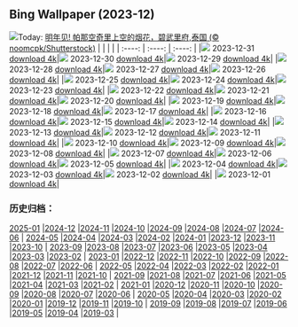 ## Bing Wallpaper (2023-12)
![](https://cn.bing.com/th?id=OHR.ThailandNewYears_ZH-CN2058192262_UHD.jpg&w=1000)Today: [明年见! 帕那空奇里上空的烟花，碧武里府,泰国 (© noomcpk/Shutterstock)](https://cn.bing.com/th?id=OHR.ThailandNewYears_ZH-CN2058192262_UHD.jpg)
|      |      |      |
| :----: | :----: | :----: |
|![](https://cn.bing.com/th?id=OHR.ThailandNewYears_ZH-CN2058192262_UHD.jpg&pid=hp&w=384&h=216&rs=1&c=4) 2023-12-31 [download 4k](https://cn.bing.com/th?id=OHR.ThailandNewYears_ZH-CN2058192262_UHD.jpg)|![](https://cn.bing.com/th?id=OHR.CastleriggStoneCircleUK_ZH-CN1174541384_UHD.jpg&pid=hp&w=384&h=216&rs=1&c=4) 2023-12-30 [download 4k](https://cn.bing.com/th?id=OHR.CastleriggStoneCircleUK_ZH-CN1174541384_UHD.jpg)|![](https://cn.bing.com/th?id=OHR.BlueAmsterdam_ZH-CN0483591394_UHD.jpg&pid=hp&w=384&h=216&rs=1&c=4) 2023-12-29 [download 4k](https://cn.bing.com/th?id=OHR.BlueAmsterdam_ZH-CN0483591394_UHD.jpg)|
|![](https://cn.bing.com/th?id=OHR.GreenlandHumpback_ZH-CN8145852053_UHD.jpg&pid=hp&w=384&h=216&rs=1&c=4) 2023-12-28 [download 4k](https://cn.bing.com/th?id=OHR.GreenlandHumpback_ZH-CN8145852053_UHD.jpg)|![](https://cn.bing.com/th?id=OHR.KirkjufellAurora_ZH-CN7878752057_UHD.jpg&pid=hp&w=384&h=216&rs=1&c=4) 2023-12-27 [download 4k](https://cn.bing.com/th?id=OHR.KirkjufellAurora_ZH-CN7878752057_UHD.jpg)|![](https://cn.bing.com/th?id=OHR.BoxingDaySunrise_ZH-CN7431512686_UHD.jpg&pid=hp&w=384&h=216&rs=1&c=4) 2023-12-26 [download 4k](https://cn.bing.com/th?id=OHR.BoxingDaySunrise_ZH-CN7431512686_UHD.jpg)|
|![](https://cn.bing.com/th?id=OHR.CaribouChristmas_ZH-CN6264028572_UHD.jpg&pid=hp&w=384&h=216&rs=1&c=4) 2023-12-25 [download 4k](https://cn.bing.com/th?id=OHR.CaribouChristmas_ZH-CN6264028572_UHD.jpg)|![](https://cn.bing.com/th?id=OHR.EstoniaXmasEve_ZH-CN5870799404_UHD.jpg&pid=hp&w=384&h=216&rs=1&c=4) 2023-12-24 [download 4k](https://cn.bing.com/th?id=OHR.EstoniaXmasEve_ZH-CN5870799404_UHD.jpg)|![](https://cn.bing.com/th?id=OHR.FestivusPenguins_ZH-CN5191348531_UHD.jpg&pid=hp&w=384&h=216&rs=1&c=4) 2023-12-23 [download 4k](https://cn.bing.com/th?id=OHR.FestivusPenguins_ZH-CN5191348531_UHD.jpg)|
|![](https://cn.bing.com/th?id=OHR.WinterSolstice2023_ZH-CN4450201916_UHD.jpg&pid=hp&w=384&h=216&rs=1&c=4) 2023-12-22 [download 4k](https://cn.bing.com/th?id=OHR.WinterSolstice2023_ZH-CN4450201916_UHD.jpg)|![](https://cn.bing.com/th?id=OHR.LjubljanaLights_ZH-CN3179297953_UHD.jpg&pid=hp&w=384&h=216&rs=1&c=4) 2023-12-21 [download 4k](https://cn.bing.com/th?id=OHR.LjubljanaLights_ZH-CN3179297953_UHD.jpg)|![](https://cn.bing.com/th?id=OHR.ValGardenaItaly_ZH-CN2405437494_UHD.jpg&pid=hp&w=384&h=216&rs=1&c=4) 2023-12-20 [download 4k](https://cn.bing.com/th?id=OHR.ValGardenaItaly_ZH-CN2405437494_UHD.jpg)|
|![](https://cn.bing.com/th?id=OHR.WarsawChristmas_ZH-CN0949732911_UHD.jpg&pid=hp&w=384&h=216&rs=1&c=4) 2023-12-19 [download 4k](https://cn.bing.com/th?id=OHR.WarsawChristmas_ZH-CN0949732911_UHD.jpg)|![](https://cn.bing.com/th?id=OHR.CapitolReefSnow_ZH-CN0085775882_UHD.jpg&pid=hp&w=384&h=216&rs=1&c=4) 2023-12-18 [download 4k](https://cn.bing.com/th?id=OHR.CapitolReefSnow_ZH-CN0085775882_UHD.jpg)|![](https://cn.bing.com/th?id=OHR.WinterWaxwings_ZH-CN9274297835_UHD.jpg&pid=hp&w=384&h=216&rs=1&c=4) 2023-12-17 [download 4k](https://cn.bing.com/th?id=OHR.WinterWaxwings_ZH-CN9274297835_UHD.jpg)|
|![](https://cn.bing.com/th?id=OHR.GrandPlaceXmas_ZH-CN8299342316_UHD.jpg&pid=hp&w=384&h=216&rs=1&c=4) 2023-12-16 [download 4k](https://cn.bing.com/th?id=OHR.GrandPlaceXmas_ZH-CN8299342316_UHD.jpg)|![](https://cn.bing.com/th?id=OHR.SantaPark_ZH-CN7444715899_UHD.jpg&pid=hp&w=384&h=216&rs=1&c=4) 2023-12-15 [download 4k](https://cn.bing.com/th?id=OHR.SantaPark_ZH-CN7444715899_UHD.jpg)|![](https://cn.bing.com/th?id=OHR.BorealOwl_ZH-CN7957240111_UHD.jpg&pid=hp&w=384&h=216&rs=1&c=4) 2023-12-14 [download 4k](https://cn.bing.com/th?id=OHR.BorealOwl_ZH-CN7957240111_UHD.jpg)|
|![](https://cn.bing.com/th?id=OHR.LofotenRorbu_ZH-CN7790383976_UHD.jpg&pid=hp&w=384&h=216&rs=1&c=4) 2023-12-13 [download 4k](https://cn.bing.com/th?id=OHR.LofotenRorbu_ZH-CN7790383976_UHD.jpg)|![](https://cn.bing.com/th?id=OHR.Poinsettia_ZH-CN7255902344_UHD.jpg&pid=hp&w=384&h=216&rs=1&c=4) 2023-12-12 [download 4k](https://cn.bing.com/th?id=OHR.Poinsettia_ZH-CN7255902344_UHD.jpg)|![](https://cn.bing.com/th?id=OHR.MountainDayChina_ZH-CN6894169616_UHD.jpg&pid=hp&w=384&h=216&rs=1&c=4) 2023-12-11 [download 4k](https://cn.bing.com/th?id=OHR.MountainDayChina_ZH-CN6894169616_UHD.jpg)|
|![](https://cn.bing.com/th?id=OHR.LlanberisSnowdoniaSunset_ZH-CN6682238671_UHD.jpg&pid=hp&w=384&h=216&rs=1&c=4) 2023-12-10 [download 4k](https://cn.bing.com/th?id=OHR.LlanberisSnowdoniaSunset_ZH-CN6682238671_UHD.jpg)|![](https://cn.bing.com/th?id=OHR.PatagoniaGuanaco_ZH-CN6438038982_UHD.jpg&pid=hp&w=384&h=216&rs=1&c=4) 2023-12-09 [download 4k](https://cn.bing.com/th?id=OHR.PatagoniaGuanaco_ZH-CN6438038982_UHD.jpg)|![](https://cn.bing.com/th?id=OHR.JerseyIsland_ZH-CN6224973235_UHD.jpg&pid=hp&w=384&h=216&rs=1&c=4) 2023-12-08 [download 4k](https://cn.bing.com/th?id=OHR.JerseyIsland_ZH-CN6224973235_UHD.jpg)|
|![](https://cn.bing.com/th?id=OHR.GrandCanyonVerdon_ZH-CN6025902720_UHD.jpg&pid=hp&w=384&h=216&rs=1&c=4) 2023-12-07 [download 4k](https://cn.bing.com/th?id=OHR.GrandCanyonVerdon_ZH-CN6025902720_UHD.jpg)|![](https://cn.bing.com/th?id=OHR.DardagnaWaterfalls_ZH-CN5613123621_UHD.jpg&pid=hp&w=384&h=216&rs=1&c=4) 2023-12-06 [download 4k](https://cn.bing.com/th?id=OHR.DardagnaWaterfalls_ZH-CN5613123621_UHD.jpg)|![](https://cn.bing.com/th?id=OHR.AlpsCastles_ZH-CN5078013932_UHD.jpg&pid=hp&w=384&h=216&rs=1&c=4) 2023-12-05 [download 4k](https://cn.bing.com/th?id=OHR.AlpsCastles_ZH-CN5078013932_UHD.jpg)|
|![](https://cn.bing.com/th?id=OHR.CheetahDay_ZH-CN5114530695_UHD.jpg&pid=hp&w=384&h=216&rs=1&c=4) 2023-12-04 [download 4k](https://cn.bing.com/th?id=OHR.CheetahDay_ZH-CN5114530695_UHD.jpg)|![](https://cn.bing.com/th?id=OHR.VermilionCliffs_ZH-CN3945784250_UHD.jpg&pid=hp&w=384&h=216&rs=1&c=4) 2023-12-03 [download 4k](https://cn.bing.com/th?id=OHR.VermilionCliffs_ZH-CN3945784250_UHD.jpg)|![](https://cn.bing.com/th?id=OHR.GwaliorFortMP_ZH-CN3300432281_UHD.jpg&pid=hp&w=384&h=216&rs=1&c=4) 2023-12-02 [download 4k](https://cn.bing.com/th?id=OHR.GwaliorFortMP_ZH-CN3300432281_UHD.jpg)|
|![](https://cn.bing.com/th?id=OHR.IcebergAntarctica_ZH-CN2053356825_UHD.jpg&pid=hp&w=384&h=216&rs=1&c=4) 2023-12-01 [download 4k](https://cn.bing.com/th?id=OHR.IcebergAntarctica_ZH-CN2053356825_UHD.jpg)|
### 历史归档：
[2025-01](/picture/2025-01/) |[2024-12](/picture/2024-12/) |[2024-11](/picture/2024-11/) |[2024-10](/picture/2024-10/) |[2024-09](/picture/2024-09/) |[2024-08](/picture/2024-08/) |[2024-07](/picture/2024-07/) |[2024-06](/picture/2024-06/) |
[2024-05](/picture/2024-05/) |[2024-04](/picture/2024-04/) |[2024-03](/picture/2024-03/) |[2024-02](/picture/2024-02/) |[2024-01](/picture/2024-01/) |[2023-12](/picture/2023-12/) |[2023-11](/picture/2023-11/) |[2023-10](/picture/2023-10/) |
[2023-09](/picture/2023-09/) |[2023-08](/picture/2023-08/) |[2023-07](/picture/2023-07/) |[2023-06](/picture/2023-06/) |[2023-05](/picture/2023-05/) |[2023-04](/picture/2023-04/) |[2023-03](/picture/2023-03/) |[2023-02](/picture/2023-02/) |
[2023-01](/picture/2023-01/) |[2022-12](/picture/2022-12/) |[2022-11](/picture/2022-11/) |[2022-10](/picture/2022-10/) |[2022-09](/picture/2022-09/) |[2022-08](/picture/2022-08/) |[2022-07](/picture/2022-07/) |[2022-06](/picture/2022-06/) |
[2022-05](/picture/2022-05/) |[2022-04](/picture/2022-04/) |[2022-03](/picture/2022-03/) |[2022-02](/picture/2022-02/) |[2022-01](/picture/2022-01/) |[2021-12](/picture/2021-12/) |[2021-11](/picture/2021-11/) |[2021-10](/picture/2021-10/) |
[2021-09](/picture/2021-09/) |[2021-08](/picture/2021-08/) |[2021-07](/picture/2021-07/) |[2021-06](/picture/2021-06/) |[2021-05](/picture/2021-05/) |[2021-04](/picture/2021-04/) |[2021-03](/picture/2021-03/) |[2021-02](/picture/2021-02/) |
[2021-01](/picture/2021-01/) |[2020-12](/picture/2020-12/) |[2020-11](/picture/2020-11/) |[2020-10](/picture/2020-10/) |[2020-09](/picture/2020-09/) |[2020-08](/picture/2020-08/) |[2020-07](/picture/2020-07/) |[2020-06](/picture/2020-06/) |
[2020-05](/picture/2020-05/) |[2020-04](/picture/2020-04/) |[2020-03](/picture/2020-03/) |[2020-02](/picture/2020-02/) |[2020-01](/picture/2020-01/) |[2019-12](/picture/2019-12/) |[2019-11](/picture/2019-11/) |[2019-10](/picture/2019-10/) |
[2019-09](/picture/2019-09/) |[2019-08](/picture/2019-08/) |[2019-07](/picture/2019-07/) |[2019-06](/picture/2019-06/) |[2019-05](/picture/2019-05/) |[2019-04](/picture/2019-04/) |[2019-03](/picture/2019-03/) |
